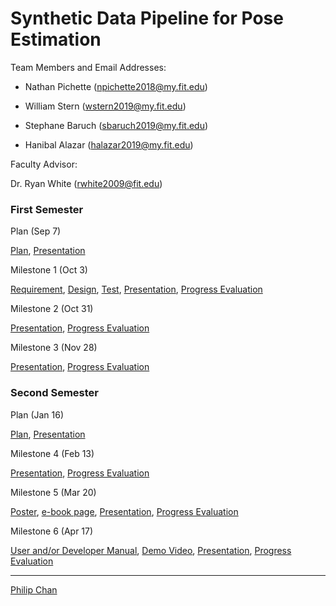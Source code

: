 
# Synthetic Data Pipeline for Pose Estimation

Team Members and Email Addresses:

- Nathan Pichette (npichette2018@my.fit.edu)

- William Stern (wstern2019@my.fit.edu)

- Stephane Baruch (sbaruch2019@my.fit.edu)

- Hanibal Alazar  (halazar2019@my.fit.edu)



Faculty Advisor:

Dr. Ryan White (rwhite2009@fit.edu)

### First Semester

Plan (Sep 7)

[Plan](plan1.pdf), [Presentation](plan1Pres.pdf)

Milestone 1 (Oct 3)

[Requirement](requirement.pdf), [Design](design1.pdf), [Test](test.pdf), [Presentation](Mile1presen.pdf), [Progress Evaluation](eval1.pdf)

Milestone 2 (Oct 31)

[Presentation](Mile2_pres.pdf), [Progress Evaluation](update_doc_2.pdf)

Milestone 3 (Nov 28)

[Presentation](Mile3_pres.pdf), [Progress Evaluation](update_doc_3.pdf)

### Second Semester

Plan (Jan 16)

[Plan](Senior_Proj2_plan.pdf), [Presentation](Senior_Proj_Sem2_Plan.pdf)

Milestone 4 (Feb 13)

[Presentation](Milestone_4_pres.pdf), [Progress Evaluation](update_doc_4.pdf)

Milestone 5 (Mar 20)

[Poster](Senior_Design_Poster.pptx.pdf), [e-book page](ebook_page.pdf), [Presentation](Mile_5_prez.pdf), [Progress Evaluation](update_doc_5.pdf)

Milestone 6 (Apr 17)

[User and/or Developer Manual](https://docs.google.com/document/d/1f2-fRwDwIMu1rQtyr8x-ECNHY79iO-a0F0htBay8L9E/edit?usp=sharing), [Demo Video](demoVideo.jpg), [Presentation](update_doc_6.pdf), [Progress Evaluation](update_doc6-1.pdf)

* * *

[Philip Chan](http://www.cs.fit.edu/~pkc/)
